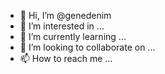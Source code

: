 - 👋 Hi, I’m @genedenim
- 👀 I’m interested in ...
- 🌱 I’m currently learning ...
- 💞️ I’m looking to collaborate on ...
- 📫 How to reach me ...

<!---
genedenim/genedenim is a ✨ special ✨ repository because its `README.md` (this file) appears on your GitHub profile.
You can click the Preview link to take a look at your changes.
--->

